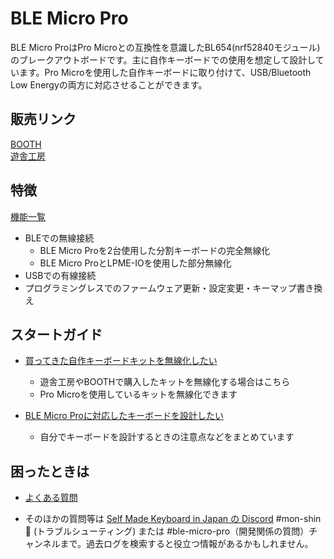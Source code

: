 # BLE Micro Pro

BLE Micro ProはPro Microとの互換性を意識したBL654(nrf52840モジュール)のブレークアウトボードです。主に自作キーボードでの使用を想定して設計しています。Pro Microを使用した自作キーボードに取り付けて、USB/Bluetooth Low Energyの両方に対応させることができます。  

## 販売リンク

[BOOTH](https://nogikes.booth.pm/items/1177319)  
[遊舎工房](https://yushakobo.jp/shop/ble-micro-pro/)

## 特徴

[機能一覧](features.md)
- BLEでの無線接続
  - BLE Micro Proを2台使用した分割キーボードの完全無線化
  - BLE Micro ProとLPME-IOを使用した部分無線化
- USBでの有線接続
- プログラミングレスでのファームウェア更新・設定変更・キーマップ書き換え

## スタートガイド

- [買ってきた自作キーボードキットを無線化したい](getting_started.md)
  - 遊舎工房やBOOTHで購入したキットを無線化する場合はこちら
  - Pro Microを使用しているキットを無線化できます

- [BLE Micro Proに対応したキーボードを設計したい](design_guide.md)
  - 自分でキーボードを設計するときの注意点などをまとめています

## 困ったときは

- [よくある質問](FAQ.md)

- そのほかの質問等は [Self Made Keyboard in Japan の Discord](https://discordapp.com/invite/zXCss8T)
#mon-shin🔰 (トラブルシューティング) または #ble-micro-pro（開発関係の質問）チャンネルまで。過去ログを検索すると役立つ情報があるかもしれません。

